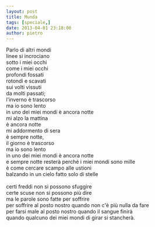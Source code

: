 ```yaml
---
layout: post
title: Munda
tags: [speciale,]
date: 2013-04-01 23:18:00
author: pietro
---
```

Parlo di altri mondi<br/>linee si incrociano<br/>sotto i miei occhi<br/>come i miei occhi<br/>profondi fossati<br/>rotondi e scavati<br/>sui volti vissuti<br/>da molti passati;<br/>l'inverno è trascorso<br/>ma io sono lento<br/>in uno dei miei mondi è ancora notte<br/>mi alzo la mattina<br/>è ancora notte<br/>mi addormento di sera<br/>è sempre notte,<br/>il giorno è trascorso<br/>ma io sono lento<br/>in uno dei miei mondi è ancora notte<br/>e sempre notte resterà perché i miei mondi sono mille<br/>è come cercare scampo alle ustioni<br/>balzando in un cielo fatto solo di stelle<br/><br/>certi freddi non si possono sfuggire<br/>certe scuse non si possono più dire<br/>ma le parole sono fatte per soffrire<br/>per soffrire al posto nostro quando non c'è più nulla da fare<br/>per farsi male al posto nostro quando il sangue finirà<br/>quando qualcuno dei miei mondi di girar si stancherà.
